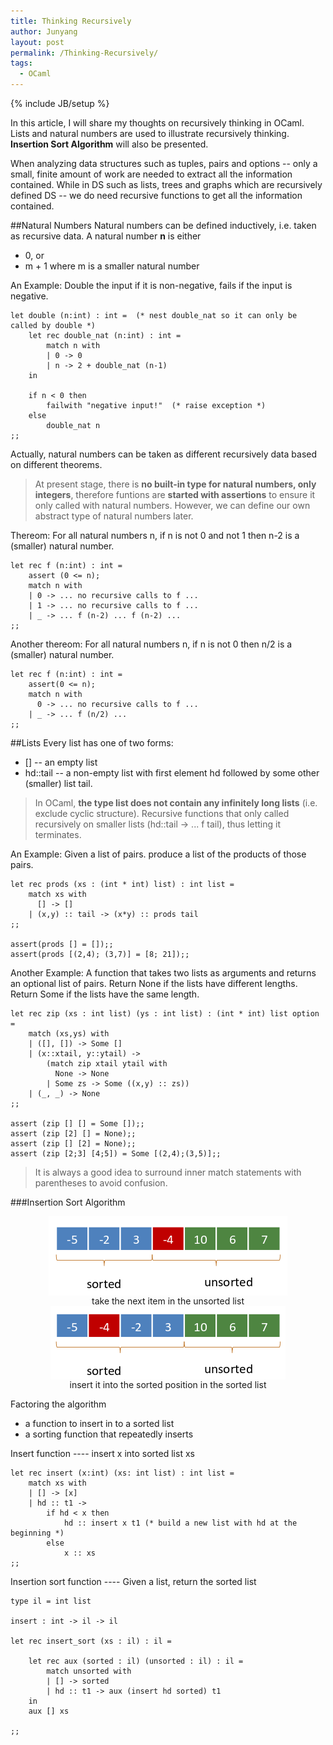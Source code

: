```yaml
---
title: Thinking Recursively
author: Junyang
layout: post
permalink: /Thinking-Recursively/
tags: 
  - OCaml
---
```

{% include JB/setup %}

In this article, I will share my thoughts on recursively thinking in OCaml. Lists and natural numbers are used to illustrate recursively thinking. **Insertion Sort Algorithm** will also be presented.

<!--more-->

When analyzing data structures such as tuples, pairs and options -- only a small, finite amount of work are needed to extract all the information contained. While in DS such as lists, trees and graphs which are recursively defined DS -- we do need recursive functions to get all the information contained.

##Natural Numbers
Natural numbers can be defined inductively, i.e. taken as recursive data.
A natural number **n** is either
- 0, or
- m + 1 where m is a smaller natural number 

An Example: Double the input if it is non-negative, fails if the input is negative.

	let double (n:int) : int =  (* nest double_nat so it can only be called by double *)
		let rec double_nat (n:int) : int =
			match n with
			| 0 -> 0
			| n -> 2 + double_nat (n-1) 
		in

        if n < 0 then
			failwith "negative input!"  (* raise exception *)
		else
			double_nat n
	;;

Actually, natural numbers can be taken as different recursively data based on different theorems. 
> At present stage, there is **no built-in type for natural numbers, only integers**, therefore funtions are **started with assertions** to ensure it only called with natural numbers. However, we can define our own abstract type of natural numbers later.

Thereom: For all natural numbers n, if n is not 0 and not 1 then n-2 is a (smaller) natural number.

	let rec f (n:int) : int =
		assert (0 <= n);
		match n with
		| 0 -> ... no recursive calls to f ...
		| 1 -> ... no recursive calls to f ...
		| _ -> ... f (n-2) ... f (n-2) ...
	;;

Another thereom: For all natural numbers n, if n is not 0 then n/2 is a (smaller) natural number.

	let rec f (n:int) : int =
		assert(0 <= n);
		match n with
		  0 -> ... no recursive calls to f ...
		| _ -> ... f (n/2) ...
	;;

##Lists 
Every list has one of two forms:
- [] -- an empty list
- hd::tail -- a non-empty list with first element hd followed by some other (smaller) list tail.

> In OCaml, **the type list does not contain any infinitely long lists** (i.e. exclude cyclic structure). Recursive functions that only called recursively on smaller lists (hd::tail -> ... f tail), thus letting it terminates. 

An Example: Given a list of pairs. produce a list of the products of those pairs.

	let rec prods (xs : (int * int) list) : int list =
		match xs with
		  [] -> []
		| (x,y) :: tail -> (x*y) :: prods tail
	;;

	assert(prods [] = []);;
	assert(prods [(2,4); (3,7)] = [8; 21]);;

Another Example: A function that takes two lists as arguments and returns an optional list of pairs. Return None if the lists have different lengths. Return Some if the lists have the same length.

	let rec zip (xs : int list) (ys : int list) : (int * int) list option =
		match (xs,ys) with
		| ([], []) -> Some []
	    | (x::xtail, y::ytail) ->
			(match zip xtail ytail with
			  None -> None
			| Some zs -> Some ((x,y) :: zs))
		| (_, _) -> None
	;;

	assert (zip [] [] = Some []);;
	assert (zip [2] [] = None);;
	assert (zip [] [2] = None);;
	assert (zip [2;3] [4;5]) = Some [(2,4);(3,5)];; 

>It is always a good idea to surround inner match statements with parentheses to avoid confusion.

###Insertion Sort
Algorithm

<img src="/images/is1.png" style="display:block;margin:auto"/>
<center>take the next item in the unsorted list</center>

<img src="/images/is2.png" style="display:block;margin:auto"/>
<center>insert it into the sorted position in the sorted list</center>

Factoring the algorithm
- a function to insert in to a sorted list
- a sorting function that repeatedly inserts

Insert function ---- insert x into sorted list xs

	let rec insert (x:int) (xs: int list) : int list =
		match xs with
		| [] -> [x]
		| hd :: t1 ->
			if hd < x then
				hd :: insert x t1 (* build a new list with hd at the beginning *)
			else
				x :: xs
	;;

Insertion sort function ---- Given a list, return the sorted list

	type il = int list

	insert : int -> il -> il

	let rec insert_sort (xs : il) : il =
	
		let rec aux (sorted : il) (unsorted : il) : il =
			match unsorted with
			| [] -> sorted 
			| hd :: t1 -> aux (insert hd sorted) t1
	    in
		aux [] xs
		
	;;
